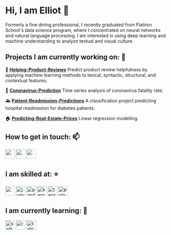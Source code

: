 # Hi, I am Elliot 👋

Formerly a fine dining professional, I recently graduated from Flatiron School's data science program, where I concentrated on neural networks and natural language processing. I am interested in using deep learning and machine understanding to analyze textual and visual culture.


## Projects I am currently working on: :telescope:
:100: [**Helping-Product-Reviews**](https://github.com/thisiselliot/HelpingProductReviews)
Predict product review helpfulness by applying machine learning methods to lexical, syntactic, structural, and contextual features.

:hospital: [**Coronavirus-Prediction**](https://github.com/thisiselliot/Coronavirus-Prediction)
Time series analysis of coronavirus fatality rate.

:ambulance: [**Patient-Readmission-Predictions**](https://github.com/thisiselliot/Patient-Readmission-Predictions)
A classification project predicting hospital readmission for diabetes patients.

:house: [**Predicting-Real-Estate-Prices**](https://github.com/thisiselliot/Predicting-Real-Estate-Prices-in-King-County-WA)
Linear regression modelling.


## How to get in touch: :mailbox:
<p>
  <a href="https://www.linkedin.com/in/elliot-macy/"><img align="left" src="https://cdn.jsdelivr.net/npm/simple-icons@3.0.1/icons/linkedin.svg" height="30" width="30"></a>
  <a href="https://elimacy.medium.com/"><img align="left" src="https://cdn.jsdelivr.net/npm/simple-icons@3.0.1/icons/medium.svg"  height="30" width="30"></a>
  <a href="https://twitter.com/EliMacy/"><img align="left" src="https://cdn.jsdelivr.net/npm/simple-icons@3.0.1/icons/twitter.svg"  height="30" width="30"></a>
</p>

<br>
<br>

## I am skilled at: :star:
<p>
  <a href="https://www.python.org/"><img align="left" src="https://cdn.jsdelivr.net/npm/simple-icons@3.0.1/icons/python.svg" height="30" width="30"></a>
  <a href="https://jupyter.org/"><img align="left" src="https://cdn.jsdelivr.net/npm/simple-icons@3.0.1/icons/jupyter.svg" alt="jupyter" height="30" width="30"></a>
  <a href="https://pandas.pydata.org/"><img align="left" src="https://cdn.jsdelivr.net/npm/simple-icons@3.0.1/icons/pandas.svg" alt="pandas" height="30" width="30"></a>
  <a href="https://keras.io/"><img align="left" src="https://cdn.jsdelivr.net/npm/simple-icons@3.0.1/icons/keras.svg" alt="keras" height="30" width="30"></a>
  <a href="https://www.tensorflow.org/"><img align="left" src="https://cdn.jsdelivr.net/npm/simple-icons@3.0.1/icons/tensorflow.svg" alt="tensorflow" height="30" width="30"></a>
  <a href="https://pytorch.org/"><img align="left" src="https://cdn.jsdelivr.net/npm/simple-icons@3.0.1/icons/pytorch.svg" alt="pytorch" height="30" width="30"></a>
</p>

<br>
<br>

## I am currently learning: :seedling:
<p align="left">
  <img src="https://cdn.jsdelivr.net/npm/simple-icons@3.0.1/icons/sqlite.svg" alt="sqlite" align="left" width="30" height="30"/>
  <img src="https://cdn.jsdelivr.net/npm/simple-icons@3.0.1/icons/r.svg" alt="r" align="left" width="30" height="30"/>
  <img src="https://cdn.jsdelivr.net/npm/simple-icons@3.0.1/icons/tableau.svg" alt="tableau" align="left" width="30" height="30"/>
</p>
